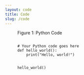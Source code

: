```yaml
---
layout: code
title: Code
slug: /code
---
```


<figure>
    <figcaption>Figure 1: Python Code</figcaption>
    <pre><code class="python">
# Your Python code goes here
def hello_world():
    print("Hello, world!")
    
hello_world()
    </code></pre>
</figure>